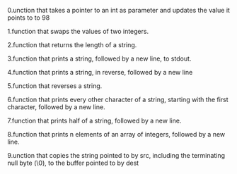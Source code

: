 0.unction that takes a pointer to an int as parameter and updates the value it points to to 98

1.function that swaps the values of two integers.

2.function that returns the length of a string.

3.function that prints a string, followed by a new line, to stdout.

4.function that prints a string, in reverse, followed by a new line

5.function that reverses a string. 

6.function that prints every other character of a string, starting with the first character, followed by a new line.

7.function that prints half of a string, followed by a new line.

8.function that prints n elements of an array of integers, followed by a new line.

9.unction that copies the string pointed to by src, including the terminating null byte (\0), to the buffer pointed to by dest


